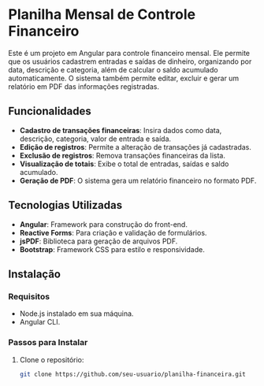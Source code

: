 # Planilha Mensal de Controle Financeiro

Este é um projeto em Angular para controle financeiro mensal. Ele permite que os usuários cadastrem entradas e saídas de dinheiro, organizando por data, descrição e categoria, além de calcular o saldo acumulado automaticamente. O sistema também permite editar, excluir e gerar um relatório em PDF das informações registradas.

## Funcionalidades

- **Cadastro de transações financeiras**: Insira dados como data, descrição, categoria, valor de entrada e saída.
- **Edição de registros**: Permite a alteração de transações já cadastradas.
- **Exclusão de registros**: Remova transações financeiras da lista.
- **Visualização de totais**: Exibe o total de entradas, saídas e saldo acumulado.
- **Geração de PDF**: O sistema gera um relatório financeiro no formato PDF.

## Tecnologias Utilizadas

- **Angular**: Framework para construção do front-end.
- **Reactive Forms**: Para criação e validação de formulários.
- **jsPDF**: Biblioteca para geração de arquivos PDF.
- **Bootstrap**: Framework CSS para estilo e responsividade.

## Instalação

### Requisitos

- Node.js instalado em sua máquina.
- Angular CLI.

### Passos para Instalar

1. Clone o repositório:
   ```bash
   git clone https://github.com/seu-usuario/planilha-financeira.git


